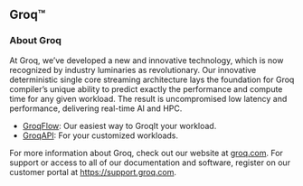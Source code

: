 ## Groq™

### About Groq

At Groq, we’ve developed a new and innovative technology, which is now recognized by industry luminaries as revolutionary. Our innovative deterministic single core streaming architecture lays the foundation for Groq compiler’s unique ability to predict exactly the performance and compute time for any given workload. The result is uncompromised low latency and performance, delivering real-time AI and HPC.

* [GroqFlow](https://github.com/groq/groqflow): Our easiest way to GroqIt your workload.
* [GroqAPI](https://github.com/groq/GroqAPI): For your customized workloads. 

For more information about Groq, check out our website at [groq.com](https://groq.com).
For support or access to all of our documentation and software, register on our customer portal at https://support.groq.com.

